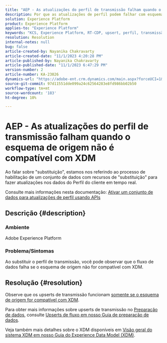 ```yaml
---
title: "AEP - As atualizações do perfil de transmissão falham quando o esquema de origem não é compatível com XDM"
description: Por que as atualizações de perfil podem falhar com esquemas não compatíveis com XDM?
solution: Experience Platform
product: Experience Platform
applies-to: "Experience Platform"
keywords: "KCS, Experience Platform, RT-CDP, upsert, perfil, transmissão, XDM, schema"
resolution: Resolution
internal-notes: null
bug: false
article-created-by: Nayanika Chakravarty
article-created-date: "11/1/2023 4:20:28 PM"
article-published-by: Nayanika Chakravarty
article-published-date: "11/1/2023 6:47:29 PM"
version-number: 2
article-number: KA-23026
dynamics-url: "https://adobe-ent.crm.dynamics.com/main.aspx?forceUCI=1&pagetype=entityrecord&etn=knowledgearticle&id=1b39a28e-d278-ee11-8179-6045bd0065f9"
source-git-commit: 97d11551dde099a24c62564283e8fd986bb02b50
workflow-type: tm+mt
source-wordcount: '183'
ht-degree: 10%

---
```


# AEP - As atualizações do perfil de transmissão falham quando o esquema de origem não é compatível com XDM


Ao falar sobre &quot;substituição&quot;, estamos nos referindo ao processo de habilitação de um conjunto de dados com recursos de &quot;substituição&quot; para fazer atualizações nos dados do Perfil do cliente em tempo real.

Consulte mais informações nesta documentação: [Ativar um conjunto de dados para atualizações de perfil usando APIs](https://experienceleague.adobe.com/docs/experience-platform/catalog/datasets/enable-upsert.html)

## Descrição {#description}


### Ambiente

Adobe Experience Platform

### Problema/Sintomas

Ao substituir o perfil de transmissão, você pode observar que o fluxo de dados falha se o esquema de origem não for compatível com XDM.


## Resolução {#resolution}


Observe que os upserts de transmissão funcionam <u>somente se o esquema de origem for compatível com XDM</u>.

Para obter mais informações sobre upserts de transmissão no [Preparação de dados](https://experienceleague.adobe.com/docs/experience-platform/data-prep/home.html?lang=pt-BR), consulte [Upserts de fluxo em nosso Guia de preparação de dados](https://experienceleague.adobe.com/docs/experience-platform/data-prep/upserts.html).

Veja também mais detalhes sobre o XDM disponíveis em [Visão geral do sistema XDM em nosso Guia do Experience Data Model (XDM)](https://experienceleague.adobe.com/docs/experience-platform/xdm/home.html?lang=pt-BR).
